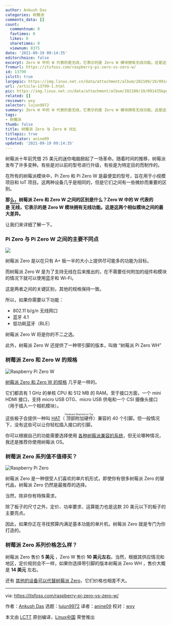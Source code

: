 ```yaml
---
author: Ankush Das
categories: 树莓派
comments_data: []
count:
  commentnum: 0
  favtimes: 0
  likes: 0
  sharetimes: 0
  viewnum: 8375
date: '2021-09-19 09:14:35'
editorchoice: false
excerpt: Zero W 中的 W 代表的是无线，它表示的是 Zero W 模块拥有无线功能。这是这两个相似模块之间的最大差异。
fromurl: https://itsfoss.com/raspberry-pi-zero-vs-zero-w/
id: 13799
islctt: true
largepic: https://img.linux.net.cn/data/attachment/album/202109/19/091435kpggggr0rgm4m5kj.png
url: /article-13799-1.html
pic: https://img.linux.net.cn/data/attachment/album/202109/19/091435kpggggr0rgm4m5kj.png.thumb.jpg
related: []
reviewer: wxy
selector: lujun9972
summary: Zero W 中的 W 代表的是无线，它表示的是 Zero W 模块拥有无线功能。这是这两个相似模块之间的最大差异。
tags:
- 树莓派
thumb: false
title: 树莓派 Zero 与 Zero W 对比
titlepic: true
translator: anine09
updated: '2021-09-19 09:14:35'
---
```


树莓派十年前凭借 25 美元的迷你电脑掀起了一场革命。随着时间的推移，树莓派发布了许多变种。有些是对以前的型号进行升级，有些是为特定目的而制作的。


在所有的树莓派模块中，Pi Zero 和 Pi Zero W 是最便宜的型号，旨在用于小规模项目和 IoT 项目。这两种设备几乎是相同的，但是它们之间有一些微妙而重要的区别。


**那么，树莓派 Zero 和 Zero W 之间的区别是什么？Zero W 中的 W 代表的是<ruby> 无线 <rt>  Wireless </rt></ruby>，它表示的是 Zero W 模块拥有无线功能。这是这两个相似模块之间的最大差异。**


让我们来详细了解一下。


### Pi Zero 与 Pi Zero W 之间的主要不同点


![](https://img.linux.net.cn/data/attachment/album/202109/19/091435kpggggr0rgm4m5kj.png)


树莓派 Zero 是以在只有 A+ 板一半的大小上提供尽可能多的功能为目标。


而树莓派 Zero W 是为了支持无线在后来推出的，在不需要任何附加的组件和模块的情况下就可以使用蓝牙和 Wi-Fi。


这是两者之间的关键区别，其他的规格保持一致。


所以，如果你需要以下功能：


* 802.11 b/g/n 无线网口
* 蓝牙 4.1
* 低功耗蓝牙（BLE）


树莓派 Zero W 将是你的不二之选。


此外，树莓派 Zero W 还提供了一种带引脚的版本，叫做 “树莓派 Pi Zero WH”


### 树莓派 Zero 和 Zero W 的规格


![Raspberry Pi Zero W](https://img.linux.net.cn/data/attachment/album/202109/19/091435v663bmb4p6pmu167.png)


[树莓派 Zero 和 Zero W 的规格](https://itsfoss.com/raspberry-pi-zero-w/) 几乎是一样的。


它们都具有 1 GHz 的单核 CPU 和 512 MB 的 RAM。至于接口方面，一个 mini HDMI 接口，支持 micro USB OTG、micro USB 供电和一个 CSI 摄像头接口（用于插入一个相机模块）。


这些板子会提供一种叫 [HAT](https://github.com/raspberrypi/hats)（<ruby> 顶部附加硬件 <rt>  Hardware Attached on Top </rt></ruby>）兼容的 40 个引脚。但一般情况下，没有这些可以让你轻松插入接口的引脚。


你可以根据自己的功能需要选择使用 [各种树莓派兼容的系统](https://itsfoss.com/raspberry-pi-os/)，但无论哪种情况，我还是推荐你使用树莓派 OS。


### 树莓派 Zero 系列值不值得买？


![Raspberry Pi Zero](https://img.linux.net.cn/data/attachment/album/202109/19/091436a7w25077b2207571.png)


树莓派 Zero 是一种很受人们喜欢的单片机形式，即使你有很多树莓派 Zero 的替代品，树莓派 Zero 仍然是最推荐的选择。


当然，除非你有特殊需求。


除了板子的尺寸之外，定价、功率要求、运算能力也是这款 20 美元以下的板子的主要亮点。


因此，如果你正在寻找预算内满足基本功能的单片机，树莓派 Zero 就是专门为你打造的。


### 树莓派 Zero 系列价格怎么样？


树莓派 Zero 售价 **5 美元** ，Zero W 售价 **10 美元左右**，当然，根据其供应情况和地区，定价规则会不一样，如果你选择带引脚的版本树莓派 Zero WH ，售价大概是 **14 美元** 左右。


还有 [其他的设备可以代替树莓派 Zero](https://itsfoss.com/raspberry-pi-zero-alternatives/)，它们价格也相差不大。




---


via: <https://itsfoss.com/raspberry-pi-zero-vs-zero-w/>


作者：[Ankush Das](https://itsfoss.com/author/ankush/) 选题：[lujun9972](https://github.com/lujun9972) 译者：[anine09](https://github.com/anine09) 校对：[wxy](https://github.com/wxy)


本文由 [LCTT](https://github.com/LCTT/TranslateProject) 原创编译，[Linux中国](https://linux.cn/) 荣誉推出